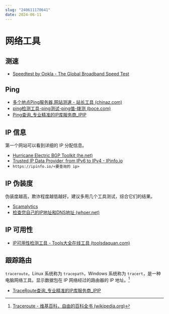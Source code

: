 ```yaml
---
slug: "240611170641"
date: 2024-06-11
---
```


# 网络工具


## 测速

- [Speedtest by Ookla - The Global Broadband Speed Test](https://www.speedtest.net/)


## Ping

- [多个地点Ping服务器,网站测速 - 站长工具 (chinaz.com)](https://ping.chinaz.com/)
- [ping检测工具-ping测试-ping值-拨测 (boce.com)](https://www.boce.com/ping)
- [Ping查询_专业精准的IP库服务商_IPIP](https://tools.ipip.net/newping.php)


## IP 信息

第一个网站可以看到详细的 IP 分配信息。

- [Hurricane Electric BGP Toolkit (he.net)](https://bgp.he.net/)
- [Trusted IP Data Provider, from IPv6 to IPv4 - IPinfo.io](https://ipinfo.io/)
- `https://ipinfo.io/<要查询的 ip>`


## IP 伪装度

伪装度越高，欺诈程度越低越好。建议多用几个工具测试，综合它们的结果。

- [Scamalytics](https://scamalytics.com/)
- [检查您自己的IP地址和DNS地址 (whoer.net)](https://whoer.net/zh)

## IP 可用性

- [IP可用性检测工具 - Tools大全在线工具 (toolsdaquan.com)](https://www.toolsdaquan.com/ipcheck/)

## 跟踪路由

`traceroute`，Linux 系统称为 `tracepath`，Windows 系统称为 `tracert`，是一种电脑网络工具。显示数据包在 IP 网络经过的路由器的 IP 地址。[^1]

- [TraceRoute查询_专业精准的IP库服务商_IPIP](https://tools.ipip.net/traceroute.php)


[^1]: [Traceroute - 维基百科，自由的百科全书 (wikipedia.org)](https://zh.wikipedia.org/zh-cn/Traceroute)


